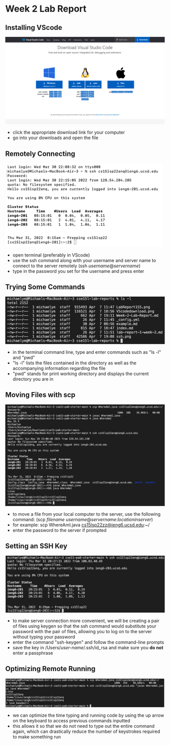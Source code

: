 # Week 2 Lab Report

## Installing VScode

![Image](VScodedownload.png)

* click the appropriate download link for your computer
* go into your downloads and open the file

## Remotely Connecting

![Image](ssh.png)

* open terminal (preferably in VScode)
* use the ssh command along with your username and server name to connect to the server remotely 
(ssh *username*@*servername*)
* type in the password you set for the username and press enter

## Trying Some Commands

![Image](commands.png)

* in the terminal command line, type and enter commands such as "ls -l" and "pwd"
* "ls -l" lists the files contained in the directory as well as the accompanying information regarding the file
* "pwd" stands for print working directory and displays the current directory you are in

## Moving Files with scp

![Image](scp.png)

* to move a file from your local computer to the server, use the following command: 
(scp *filename* *username*@*servername*:*locationinserver*)
* for example: scp WhereAmI.java cs15lsp22zz@ieng6.ucsd.edu:~/
* enter the password to the server if prompted

## Setting an SSH Key

![Image](keygen.png)

* to make server connection more convenient, we will be creating a pair of files using keygen so that the ssh command would substitute your password with the pair of files, allowing you to log on to the server without typing your password
* enter the command "ssh-keygen" and follow the command-line prompts
* save the key in /Users/*user-name*/.ssh/id_rsa and make sure you **do not** enter a passphrase

## Optimizing Remote Running

![Image](optimizedrun.png)

* we can optimize the time typing and running code by using the up arrow on the keyboard to access previous commands inputted
* this allows it so that we do not need to type out the entire command again, which can drastically reduce the number of keystrokes required to make something run
